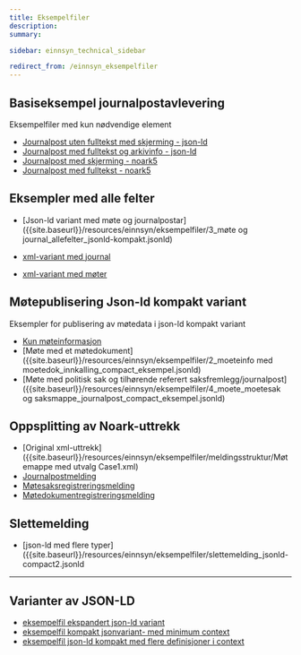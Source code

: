 ```yaml
---
title: Eksempelfiler
description:
summary:

sidebar: einnsyn_technical_sidebar

redirect_from: /einnsyn_eksempelfiler
---
```


## Basiseksempel journalpostavlevering
Eksempelfiler med kun nødvendige element
* [Journalpost uten fulltekst med skjerming - json-ld]({{site.baseurl}}/resources/einnsyn/eksempelfiler/1_jpost_skjerming_minimum_jsonld-kompakt.jsonld)
* [Journalpost med fulltekst og arkivinfo - json-ld]({{site.baseurl}}/resources/einnsyn/eksempelfiler/2_jpost_fulltekst_arkivinfo_jsonld-kompakt.jsonld)
* [Journalpost med skjerming - noark5]({{site.baseurl}}/resources/einnsyn/eksempelfiler/1_jpost_skjerming_noark5.xml)
* [Journalpost med fulltekst - noark5]({{site.baseurl}}/resources/einnsyn/eksempelfiler/2_jpost_fulltekst_noark5.xml)


## Eksempler med alle felter

* [Json-ld variant med møte og journalpostar]({{site.baseurl}}/resources/einnsyn/eksempelfiler/3_møte og journal_allefelter_jsonld-kompakt.jsonld)

* [xml-variant med journal]({{site.baseurl}}/resources/einnsyn/eksempelfiler/3_jpost_allefelter_noark5.xml)
* [xml-variant med møter]({{site.baseurl}}/resources/einnsyn/eksempelfiler/3_Møte_allefelter_noark5.xml)

## Møtepublisering Json-ld kompakt variant
Eksempler for publisering av møtedata i json-ld kompakt variant
* [Kun møteinformasjon]({{site.baseurl}}/resources/einnsyn/eksempelfiler/1_moeteinfo_compact_eksempel.jsonld)
* [Møte med et møtedokument]({{site.baseurl}}/resources/einnsyn/eksempelfiler/2_moeteinfo med moetedok_innkalling_compact_eksempel.jsonld)
* [Møte med politisk sak og tilhørende referert saksfremlegg/journalpost]({{site.baseurl}}/resources/einnsyn/eksempelfiler/4_moete_moetesak og saksmappe_journalpost_compact_eksempel.jsonld)

## Oppsplitting av Noark-uttrekk
* [Original xml-uttrekk]({{site.baseurl}}/resources/einnsyn/eksempelfiler/meldingsstruktur/Møtemappe med utvalg Case1.xml)
* [Journalpostmelding]({{site.baseurl}}/resources/einnsyn/eksempelfiler/meldingsstruktur/journalpost.jsonld)
* [Møtesaksregistreringsmelding]({{site.baseurl}}/resources/einnsyn/eksempelfiler/meldingsstruktur/møtesaksregistrering.jsonld)
* [Møtedokumentregistreringsmelding]({{site.baseurl}}/resources/einnsyn/eksempelfiler/meldingsstruktur/møtedokumentregistrering.jsonld)

## Slettemelding
* [json-ld med flere typer]({{site.baseurl}}/resources/einnsyn/eksempelfiler/slettemelding_jsonld-compact2.jsonld

---

## Varianter av JSON-LD

* [eksempelfil ekspandert json-ld variant]({{site.baseurl}}/resources/einnsyn/eksempelfiler/5_Møte_allefelter_jsonld-expanded.jsonld)
* [eksempelfil kompakt jsonvariant-  med minimum context]({{site.baseurl}}/resources/einnsyn/eksempelfiler/5_Møte_allefelter_jsonld-compacted-minimum_context.jsonld)
* [eksempelfil json-ld kompakt med flere definisjoner i context]({{site.baseurl}}/resources/einnsyn/eksempelfiler/5_Møte_allefelter_jsonld-compacted-medmer_context.jsonld)
